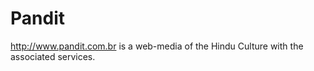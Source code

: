 # Pandit

<http://www.pandit.com.br> is a web-media of the Hindu Culture with the associated services.
